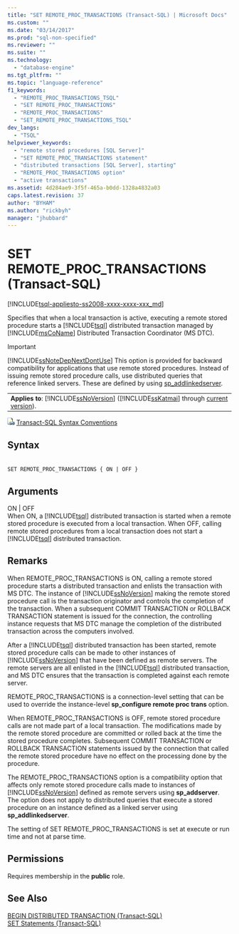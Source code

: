 ```yaml
---
title: "SET REMOTE_PROC_TRANSACTIONS (Transact-SQL) | Microsoft Docs"
ms.custom: ""
ms.date: "03/14/2017"
ms.prod: "sql-non-specified"
ms.reviewer: ""
ms.suite: ""
ms.technology: 
  - "database-engine"
ms.tgt_pltfrm: ""
ms.topic: "language-reference"
f1_keywords: 
  - "REMOTE_PROC_TRANSACTIONS_TSQL"
  - "SET REMOTE_PROC_TRANSACTIONS"
  - "REMOTE_PROC_TRANSACTIONS"
  - "SET_REMOTE_PROC_TRANSACTIONS_TSQL"
dev_langs: 
  - "TSQL"
helpviewer_keywords: 
  - "remote stored procedures [SQL Server]"
  - "SET REMOTE_PROC_TRANSACTIONS statement"
  - "distributed transactions [SQL Server], starting"
  - "REMOTE_PROC_TRANSACTIONS option"
  - "active transactions"
ms.assetid: 4d284ae9-3f5f-465a-b0dd-1328a4832a03
caps.latest.revision: 37
author: "BYHAM"
ms.author: "rickbyh"
manager: "jhubbard"
---
```

# SET REMOTE_PROC_TRANSACTIONS (Transact-SQL)
[!INCLUDE[tsql-appliesto-ss2008-xxxx-xxxx-xxx_md](../../includes/tsql-appliesto-ss2008-xxxx-xxxx-xxx-md.md)]

  Specifies that when a local transaction is active, executing a remote stored procedure starts a [!INCLUDE[tsql](../../includes/tsql-md.md)] distributed transaction managed by [!INCLUDE[msCoName](../../includes/msconame-md.md)] Distributed Transaction Coordinator (MS DTC).  
  
> [!IMPORTANT]  
>  [!INCLUDE[ssNoteDepNextDontUse](../../includes/ssnotedepnextdontuse-md.md)] This option is provided for backward compatibility for applications that use remote stored procedures. Instead of issuing remote stored procedure calls, use distributed queries that reference linked servers. These are defined by using [sp_addlinkedserver](../../relational-databases/system-stored-procedures/sp-addlinkedserver-transact-sql.md).  
  
||  
|-|  
|**Applies to**: [!INCLUDE[ssNoVersion](../../includes/ssnoversion-md.md)] ([!INCLUDE[ssKatmai](../../includes/sskatmai-md.md)] through [current version](http://go.microsoft.com/fwlink/p/?LinkId=299658)).|  
  
 ![Topic link icon](../../database-engine/configure-windows/media/topic-link.gif "Topic link icon") [Transact-SQL Syntax Conventions](../../t-sql/language-elements/transact-sql-syntax-conventions-transact-sql.md)  
  
## Syntax  
  
```  
  
SET REMOTE_PROC_TRANSACTIONS { ON | OFF }   
```  
  
## Arguments  
 ON | OFF  
 When ON, a [!INCLUDE[tsql](../../includes/tsql-md.md)] distributed transaction is started when a remote stored procedure is executed from a local transaction. When OFF, calling remote stored procedures from a local transaction does not start a [!INCLUDE[tsql](../../includes/tsql-md.md)] distributed transaction.  
  
## Remarks  
 When REMOTE_PROC_TRANSACTIONS is ON, calling a remote stored procedure starts a distributed transaction and enlists the transaction with MS DTC. The instance of [!INCLUDE[ssNoVersion](../../includes/ssnoversion-md.md)] making the remote stored procedure call is the transaction originator and controls the completion of the transaction. When a subsequent COMMIT TRANSACTION or ROLLBACK TRANSACTION statement is issued for the connection, the controlling instance requests that MS DTC manage the completion of the distributed transaction across the computers involved.  
  
 After a [!INCLUDE[tsql](../../includes/tsql-md.md)] distributed transaction has been started, remote stored procedure calls can be made to other instances of [!INCLUDE[ssNoVersion](../../includes/ssnoversion-md.md)] that have been defined as remote servers. The remote servers are all enlisted in the [!INCLUDE[tsql](../../includes/tsql-md.md)] distributed transaction, and MS DTC ensures that the transaction is completed against each remote server.  
  
 REMOTE_PROC_TRANSACTIONS is a connection-level setting that can be used to override the instance-level **sp_configure remote proc trans** option.  
  
 When REMOTE_PROC_TRANSACTIONS is OFF, remote stored procedure calls are not made part of a local transaction. The modifications made by the remote stored procedure are committed or rolled back at the time the stored procedure completes. Subsequent COMMIT TRANSACTION or ROLLBACK TRANSACTION statements issued by the connection that called the remote stored procedure have no effect on the processing done by the procedure.  
  
 The REMOTE_PROC_TRANSACTIONS option is a compatibility option that affects only remote stored procedure calls made to instances of [!INCLUDE[ssNoVersion](../../includes/ssnoversion-md.md)] defined as remote servers using **sp_addserver**. The option does not apply to distributed queries that execute a stored procedure on an instance defined as a linked server using **sp_addlinkedserver**.  
  
 The setting of SET REMOTE_PROC_TRANSACTIONS is set at execute or run time and not at parse time.  
  
## Permissions  
 Requires membership in the **public** role.  
  
## See Also  
 [BEGIN DISTRIBUTED TRANSACTION &#40;Transact-SQL&#41;](../../t-sql/language-elements/begin-distributed-transaction-transact-sql.md)   
 [SET Statements &#40;Transact-SQL&#41;](../../t-sql/statements/set-statements-transact-sql.md)  
  
  